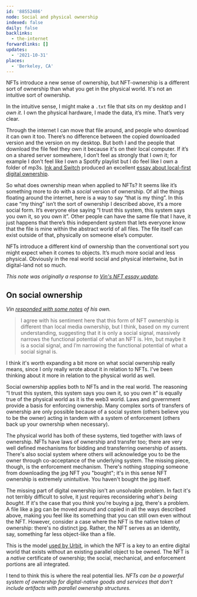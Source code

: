 ```yaml
---
id: '88552486'
node: Social and physical ownership
indexed: false
daily: false
backlinks:
  - the-internet
forwardlinks: []
updates:
  - '2021-10-31'
places:
  - 'Berkeley, CA'
---
```

NFTs introduce a new sense of ownership, but NFT-ownership is a different sort of ownership than what you get in the physical world. It's not an intuitive sort of ownership. 

In the intuitive sense, I might make a `.txt` file that sits on my desktop and I *own it*. I own the physical hardware, I made the data, it’s mine. That’s very clear.

Through the internet I can move that file around, and people who download it can own it too. There’s no difference between the copied downloaded version and the version on my desktop. But both I and the people that download the file feel they own it because it's on their local computer. If it’s on a shared server somewhere, I don’t feel as strongly that I own it; for example I don’t feel like I own a Spotify playlist but I do feel like I own a folder of mp3s. [Ink and Switch](https://www.inkandswitch.com/) produced an excellent [essay about local-first digital ownership](https://www.inkandswitch.com/local-first/). 

So what does ownership mean when applied to NFTs? It seems like it’s something more to do with a *social* version of ownership. Of all the things floating around the internet, here is a way to say “that is my thing”. In this case “my thing” isn’t the sort of ownership I described above, it’s a more social form. It’s everyone else saying “I trust this system, this system says you own it, so you own it”. Other people can have the same file that I have, it just happens that there’s this independent system that lets everyone know that the file is mine within the abstract world of all files. The file itself can exist outside of that, physically on someone else’s computer.

NFTs introduce a different kind of ownership than the  conventional sort you might expect when it comes to objects. It’s much more social and less physical. Obviously in the real world social and physical intertwine, but in digital-land not so much.

*This note was originally a response to [Vin's NFT essay update](https://futureland.tv/vin/entry/116801).* 

## On social ownership 

*Vin [responded with some notes](https://futureland.tv/vin/entry/117785) of his own.*

> I agree with his sentiment here that this form of NFT ownership is different than local media ownership, but I think, based on my current understanding, suggesting that it is only a social signal, massively narrows the functional potential of what an NFT is. Hm, but maybe it is a social signal, and I’m narrowing the functional potential of what a social signal is.

I think it's worth expanding a bit more on what social ownership really means, since I only really wrote about it in relation to NFTs. I've been thinking about it more in relation to the physical world as well. 

Social ownership applies both to NFTs and in the real world. The reasoning “I trust this system, this system says you own it, so you own it” is equally true of the physical world as it is the web3 world. Laws and government provide a basis for enforcing ownership. Many complex sorts of transfers of ownership are only possible because of a social system (others believe you to be the owner) acting in tandem with a system of enforcement (others back up your ownership when necessary). 

The physical world has both of these systems, tied together with laws of ownership. NFTs have laws of ownership and transfer too; there are very well defined mechanisms for bidding and transferring ownership of assets. There's also social system where others will acknowledge you to be the owner through co-acceptance of the underlying system. The missing piece, though, is the enforcement mechanism. There's nothing stopping someone from downloading the jpg NFT you "bought"; it's in this sense NFT ownership is extremely unintuitive. You haven't bought the jpg itself. 

The missing part of digital ownership isn't an unsolvable problem. In fact it's not terribly difficult to solve, it just requires reconsidering *what's being bought*. If it's the case that you *think* you're buying a jpg, there's a problem. A file like a jpg can be moved around and copied in all the ways described above, making you feel like its something that you can still own even without the NFT. However, consider a case where the NFT is the native token of ownership: there's no distinct jpg. Rather, the NFT serves as an identity, say, something far less object-like than a file. 

This is the model [used by Urbit](https://operators.urbit.org/guides/which-id-should-i-buy#user-content-what-is-an-urbit-id), in which the NFT is a key to an entire digital world that exists without an existing parallel object to be owned. The NFT is a *native* certificate of ownership; the social, mechanical, and enforcement portions are all integrated. 

I tend to think this is where the real potential lies. *NFTs can be a powerful system of ownership for digital-native goods and services that don't include artifacts with parallel ownership structures.* 




